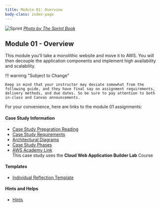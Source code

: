```yaml
---
title: Module 01: Overview
body-class: index-page
---
```


![Sprint]({{URLROOT}}/shared/img/sprint_full.png)
*[Photo by The Sprint Book](https://www.thesprintbook.com/the-design-sprint)*

## Module 01 - Overview

This module you'll take a monolithic website and move it to AWS. You will then decouple the application components and implement high availability and scalability.

!!! warning "Subject to Change"
	
	Keep in mind that your instructor may deviate somewhat from the following guide, and they have final say on assignment requirements, delivery methods, and due dates. So be sure to pay attention to both in-class and Canvas announcements.


For your convenience, here are links to the module 01 assignments:

#### Case Study Information

* [Case Study Preparation Reading](./preparation.html)
* [Case Study Requirements](./requirements.html)
* [Architectural Diagrams](./diagrams.html)
* [Case Study Phases](./phases.html)
* [AWS Academy Link](https://awsacademy.instructure.com)<br>This case study uses the **Cloud Web Application Builder Lab** Course 

#### Templates

* [Individual Reflection Template]({{URLROOT}}/course/reflection.docx)

#### Hints and Helps

* [Hints](./hints.html)